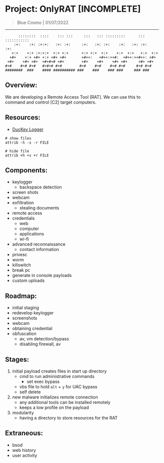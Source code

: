 # Project: OnlyRAT [INCOMPLETE]
> Blue Cosmo | 01/07/2022
---

```
      ::::::::  ::::    ::: :::     :::   ::: :::::::::      ::: ::::::::::: 
    :+:    :+: :+:+:   :+: :+:     :+:   :+: :+:    :+:   :+: :+:   :+:      
   +:+    +:+ :+:+:+  +:+ +:+      +:+ +:+  +:+    +:+  +:+   +:+  +:+       
  +#+    +:+ +#+ +:+ +#+ +#+       +#++:   +#++:++#:  +#++:++#++: +#+        
 +#+    +#+ +#+  +#+#+# +#+        +#+    +#+    +#+ +#+     +#+ +#+         
#+#    #+# #+#   #+#+# #+#        #+#    #+#    #+# #+#     #+# #+#          
########  ###    #### ########## ###    ###    ### ###     ### ###          
```


## Overview:
We are developing a Remote Access Tool [RAT]. We can use this to command and control [C2] target computers.

## Resources:
- [DucKey Logger](https://github.com/CosmodiumCS/DucKey-Logger)

```
# show files
attrib -h -s -r FILE

# hide file
attrib +h +s +r FILE
```

## Components:
- keylogger
	- backspace detection
- screen shots
- webcam
- exfiltration
	- stealing documents
- remote access
- credentials
	- web
	- computer
	- applications
	- wi-fi
- advanced reconnaissance
	- contact information
- privesc
- worm
- killswitch
- break pc
- generate in console payloads
- custom uploads

## Roadmap:
- initial staging
- redevelop keylogger
- screenshots
- webcam
- obtaining credential
- obfuscation
	- av, vm detection/bypass
	- disabling firewall, av

## Stages:
1. initial payload creates files in start up directory
	- cmd to run administrative commands
		- set exec bypass
	- vbs file to hold `alt` + `y` for UAC bypass
	- self delete
2. new malware initializes remote connection
	- any additional tools can be installed remotely
	- keeps a low profile on the payload
3. modularity
	- having a directory to store resources for the RAT


## Extraneous:
- bsod
- web history
- user activity
